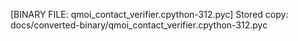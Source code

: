 [BINARY FILE: qmoi_contact_verifier.cpython-312.pyc]
Stored copy: docs/converted-binary/qmoi_contact_verifier.cpython-312.pyc
